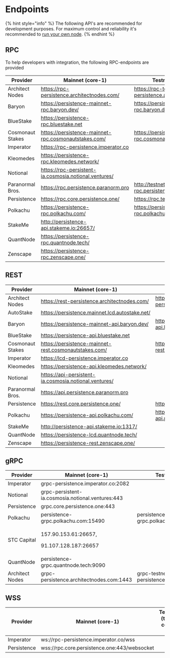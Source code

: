 # Endpoints

{% hint style="info" %}
The following API's are recommended for development purposes. For maximum control and reliability it's recommended to [run your own node](../nodes-and-endpoints/setup.md).
{% endhint %}

## RPC

To help developers with integration, the following RPC-endpoints are provided

| Provider            | Mainnet (core-1)                                      | Testnet (test-core-1)                                |
| ------------------- | ----------------------------------------------------- | ---------------------------------------------------- |
| Architect Nodes     | https://rpc-persistence.architectnodes.com/           | https://rpc-testnet-persistence.architectnodes.com/  |
| Baryon              | https://persistence-mainnet-rpc.baryon.dev/           | https://persistence-testnet-rpc.baryon.dev/          |
| BlueStake           | https://persistence-rpc.bluestake.net                 |                                                      |
| Cosmonaut Stakes    | https://persistence-mainnet-rpc.cosmonautstakes.com/  | https://persistence-testnet-rpc.cosmonautstakes.com/ |
| Imperator           | https://rpc-persistence.imperator.co                  |                                                      |
| Kleomedes           | https://persistence-rpc.kleomedes.network/            |                                                      |
| Notional            | https://rpc-persistent-ia.cosmosia.notional.ventures/ |                                                      |
| Paranormal Bros.    | https://rpc.persistence.paranorm.pro                  | http://testnet-rpc.persistence.paranorm.pro:24657/   |
| Persistence         | https://rpc.core.persistence.one/                     | https://rpc.testnet.persistence.one/                 |
| Polkachu            | https://persistence-rpc.polkachu.com/                 | https://persistence-testnet-rpc.polkachu.com/        |
| StakeMe             | http://persistence-api.stakeme.io:26657/              |                                                      |
| QuantNode           | https://persistence-rpc.quantnode.tech/               |                                                      |
| Zenscape            | https://persistence-rpc.zenscape.one/                 |                                                      |

## REST

| Provider         | Mainnet (core-1)                                      | Testnet (test-core-1)                                 |
| ---------------- | ----------------------------------------------------- | ----------------------------------------------------- |
| Architect Nodes  | https://rest-persistence.architectnodes.com/          | https://rest-testnet-persistence.architectnodes.com/  |
| AutoStake        | https://persistence.mainnet.lcd.autostake.net/        |                                                       |
| Baryon           | https://persistence-mainnet-api.baryon.dev/           | https://persistence-testnet-api.baryon.dev/           |
| BlueStake        | https://persistence-api.bluestake.net                 |                                                       |
| Cosmonaut Stakes | https://persistence-mainnet-rest.cosmonautstakes.com/ | https://persistence-testnet-rest.cosmonautstakes.com/ |
| Imperator        | https://lcd-persistence.imperator.co                  |                                                       |
| Kleomedes        | https://persistence-api.kleomedes.network/            |                                                       |
| Notional         | https://api-persistent-ia.cosmosia.notional.ventures/ |                                                       |
| Paranormal Bros. | https://api.persistence.paranorm.pro                  |                                                       |
| Persistence      | https://rest.core.persistence.one/                    | https://rest.testnet.persistence.one/                 |
| Polkachu         | https://persistence-api.polkachu.com/                 | https://persistence-testnet-api.polkachu.com/         |
| StakeMe          | http://persistence-api.stakeme.io:1317/               |                                                       |
| QuantNode        | https://persistence-lcd.quantnode.tech/               |                                                       |
| Zenscape         | https://persistence-rest.zenscape.one/                |                                                       |

## gRPC

| Provider         | Mainnet (core-1)                                        | Testnet (test-core-1)                            |
| ---------------- | ------------------------------------------------------- | ------------------------------------------------ |
| Imperator        | grpc-persistence.imperator.co:2082                      |                                                  |
| Notional         | grpc-persistent-ia.cosmosia.notional.ventures:443       |                                                  |
| Persistence      | grpc.core.persistence.one:443                           |                                                  |
| Polkachu         | persistence-grpc.polkachu.com:15490                     | persistence-testnet-grpc.polkachu.com:15490      |
| STC Capital      | <p>157.90.153.61:26657, </p><p>91.107.128.187:26657</p> |                                                  |
| QuantNode        | persistence-grpc.quantnode.tech:9090                    |                                                  |
| Architect Nodes  | grpc-persistence.architectnodes.com:1443                | grpc-testnet-persistence.architectnodes.com:1443 |

## WSS

| Provider    | Mainnet (core-1)                             | Testnet (test-core-1) |
| ----------- | -------------------------------------------- | --------------------- |
| Imperator   | ws://rpc-persistence.imperator.co/wss        |                       |
| Persistence | wss://rpc.core.persistence.one:443/websocket |                       |





